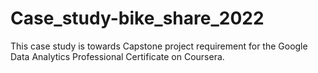 # Case_study-bike_share_2022
This case study is towards Capstone project requirement for the Google Data Analytics Professional Certificate on Coursera.
